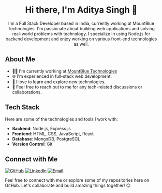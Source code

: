 <div align="center">
  <h1>Hi there, I'm Aditya Singh 👋</h1>
  <p>I'm a Full Stack Developer based in India, currently working at MountBlue Technologies. I'm passionate about building web applications and solving real-world problems with technology. I specialize in using Node.js for backend development and enjoy working on various front-end technologies as well.</p>
</div>

## About Me

- 👨‍💻 I'm currently working at [MountBlue Technologies](https://www.mountblue.io/)
- 🌐 I'm experienced in full-stack web development.
- 🚀 I love to learn and explore new technologies.
- 💬 Feel free to reach out to me for any tech-related discussions or collaborations.

## Tech Stack

Here are some of the technologies and tools I work with:

- **Backend**: Node.js, Express.js
- **Frontend**: HTML, CSS, JavaScript, React
- **Database**: MongoDB, PostgreSQL
- **Version Control**: Git

## Connect with Me

[![GitHub](https://img.shields.io/github/followers/your-github-username?label=Follow&style=social)](https://github.com/your-github-username)
[![LinkedIn](https://img.shields.io/badge/LinkedIn-Connect-blue)](https://www.linkedin.com/in/your-linkedin-profile)
[![Email](https://img.shields.io/badge/Email-Contact-green)](mailto:your.email@example.com)

Feel free to connect with me or explore some of my repositories here on GitHub. Let's collaborate and build amazing things together! 😊
